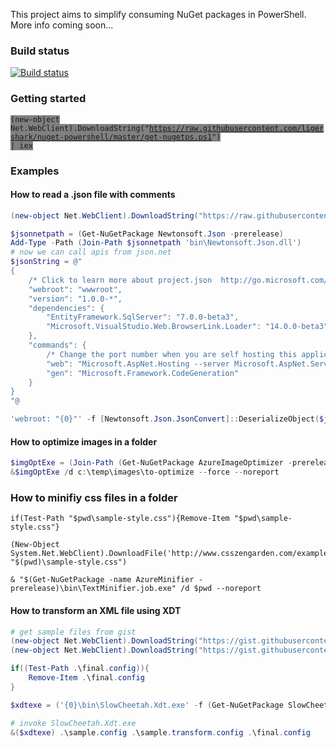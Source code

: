 This project aims to simplify consuming NuGet packages in PowerShell. More info coming soon...

### Build status
[![Build status](https://ci.appveyor.com/api/projects/status/yv76i6yybh5pv3kd?svg=true)](https://ci.appveyor.com/project/sayedihashimi/nuget-powershell)

### Getting started
<code style="background-color:grey">(new-object Net.WebClient).DownloadString("https://raw.githubusercontent.com/ligershark/nuget-powershell/master/get-nugetps.ps1") | iex</code>

### Examples

#### How to read a .json file with comments

```powershell
(new-object Net.WebClient).DownloadString("https://raw.githubusercontent.com/ligershark/nuget-powershell/master/get-nugetps.ps1") | iex

$jsonnetpath = (Get-NuGetPackage Newtonsoft.Json -prerelease)
Add-Type -Path (Join-Path $jsonnetpath 'bin\Newtonsoft.Json.dll')
# now we can call apis from json.net
$jsonString = @"
{
    /* Click to learn more about project.json  http://go.microsoft.com/fwlink/?LinkID=517074 */
    "webroot": "wwwroot",
    "version": "1.0.0-*",
    "dependencies": {
        "EntityFramework.SqlServer": "7.0.0-beta3",
        "Microsoft.VisualStudio.Web.BrowserLink.Loader": "14.0.0-beta3"
    },
    "commands": {
        /* Change the port number when you are self hosting this application */
        "web": "Microsoft.AspNet.Hosting --server Microsoft.AspNet.Server.WebListener --server.urls http://localhost:5000",
        "gen": "Microsoft.Framework.CodeGeneration"
    }
}
"@

'webroot: "{0}"' -f [Newtonsoft.Json.JsonConvert]::DeserializeObject($jsonString)['webroot'].value

```

#### How to optimize images in a folder

```powershell
$imgOptExe = (Join-Path (Get-NuGetPackage AzureImageOptimizer -prerelease) 'bin\ImageCompressor.Job.exe')
&$imgOptExe /d c:\temp\images\to-optimize --force --noreport

```

### How to minifiy css files in a folder

```
if(Test-Path "$pwd\sample-style.css"){Remove-Item "$pwd\sample-style.css"}

(New-Object System.Net.WebClient).DownloadFile('http://www.csszengarden.com/examples/style.css', "$(pwd)\sample-style.css")

& "$(Get-NuGetPackage -name AzureMinifier -prerelease)\bin\TextMinifier.job.exe" /d $pwd --noreport

```
#### How to transform an XML file using XDT

```powershell
# get sample files from gist
(new-object Net.WebClient).DownloadString("https://gist.githubusercontent.com/sayedihashimi/581878c375db22eabd22/raw/eb4e4d5e0c66448f6aed1c898ea0c7991bd970c8/sample.config") | Set-Content .\sample.config
(new-object Net.WebClient).DownloadString("https://gist.githubusercontent.com/sayedihashimi/581878c375db22eabd22/raw/b54d648ed5e316801b8323da91506ff9d3a136a7/sample.transform.config") | Set-Content .\sample.transform.config

if((Test-Path .\final.config)){
    Remove-Item .\final.config
}

$xdtexe = ('{0}\bin\SlowCheetah.Xdt.exe' -f (Get-NuGetPackage SlowCheetah.Xdt -prerelease))

# invoke SlowCheetah.Xdt.exe
&($xdtexe) .\sample.config .\sample.transform.config .\final.config

```



